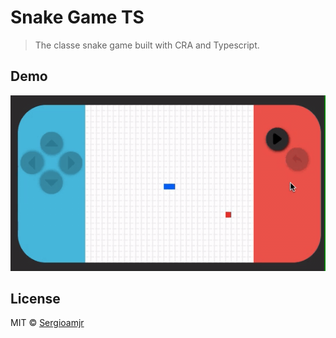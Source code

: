 # Snake Game TS

> The classe snake game built with CRA and Typescript.

## Demo

![Demo](./src/assets/demo.gif)

## License

MIT © [Sergioamjr](https://github.com/Sergioamjr)
